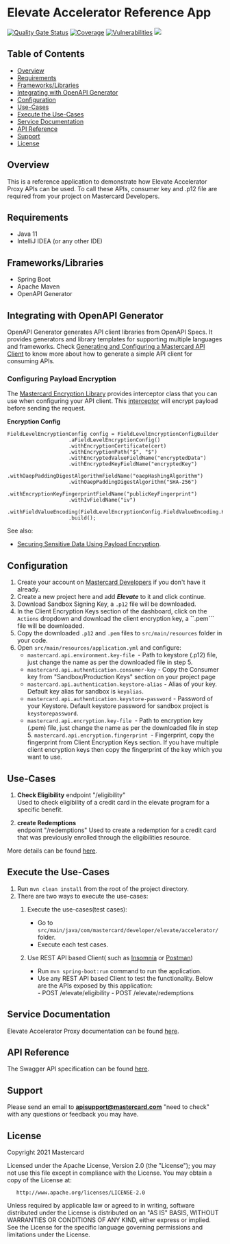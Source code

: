 # Elevate Accelerator Reference App

[![Quality Gate Status](https://sonarcloud.io/api/project_badges/measure?project=Mastercard_elevate-reference-app&metric=alert_status)](https://sonarcloud.io/dashboard?id=Mastercard_elevate-reference-app)
[![Coverage](https://sonarcloud.io/api/project_badges/measure?project=Mastercard_elevate-reference-app&metric=coverage)](https://sonarcloud.io/dashboard?id=Mastercard_elevate-reference-app)
[![Vulnerabilities](https://sonarcloud.io/api/project_badges/measure?project=Mastercard_elevate-reference-app&metric=vulnerabilities)](https://sonarcloud.io/dashboard?id=Mastercard_elevate-reference-app)
[![](https://img.shields.io/badge/License-Apache%202.0-blue.svg)](https://github.com/Mastercard/elevate-reference-app/blob/master/LICENSE)

## Table of Contents
- [Overview](#overview)
- [Requirements](#requirements)
- [Frameworks/Libraries](#frameworks)
- [Integrating with OpenAPI Generator](#OpenAPI_Generator)
- [Configuration](#configuration)
- [Use-Cases](#use-cases)
- [Execute the Use-Cases](#execute-the-use-cases)
- [Service Documentation](#documentation)
- [API Reference](#api-reference)
- [Support](#support)
- [License](#license)

## Overview  <a name="overview"></a>
This is a reference application to demonstrate how Elevate Accelerator Proxy APIs can be used.
To call these APIs, consumer key and .p12 file are required from your project on Mastercard Developers.

## Requirements  <a name="requirements"></a>

- Java 11
- IntelliJ IDEA (or any other IDE)

## Frameworks/Libraries <a name="frameworks"></a>
- Spring Boot
- Apache Maven
- OpenAPI Generator

## Integrating with OpenAPI Generator <a name="OpenAPI_Generator"></a>

OpenAPI Generator generates API client libraries from OpenAPI Specs. It provides generators and library templates for supporting multiple languages and frameworks.
Check [Generating and Configuring a Mastercard API Client](https://developer.mastercard.com/platform/documentation/security-and-authentication/generating-and-configuring-a-mastercard-api-client/) to know more about how to generate a simple API client for consuming APIs.


### Configuring Payload Encryption
The [Mastercard Encryption Library](https://github.com/Mastercard/client-encryption-java) provides interceptor class that you can use when configuring your API client. This [interceptor](https://github.com/Mastercard/client-encryption-java#usage-of-the-okhttpfieldlevelencryptioninterceptor-openapi-generator-4xy) will encrypt payload before sending the request.

**Encryption Config**
```
FieldLevelEncryptionConfig config = FieldLevelEncryptionConfigBuilder
                    .aFieldLevelEncryptionConfig()
                    .withEncryptionCertificate(cert)
                    .withEncryptionPath("$", "$")
                    .withEncryptedValueFieldName("encryptedData")
                    .withEncryptedKeyFieldName("encryptedKey")
                    .withOaepPaddingDigestAlgorithmFieldName("oaepHashingAlgorithm")
                    .withOaepPaddingDigestAlgorithm("SHA-256")
                    .withEncryptionKeyFingerprintFieldName("publicKeyFingerprint")
                    .withIvFieldName("iv")
                    .withFieldValueEncoding(FieldLevelEncryptionConfig.FieldValueEncoding.HEX)
                    .build();
```

See also: 
- [Securing Sensitive Data Using Payload Encryption](https://developer.mastercard.com/platform/documentation/security-and-authentication/securing-sensitive-data-using-payload-encryption/).

## Configuration <a name="configuration"></a>
1. Create your account on [Mastercard Developers](https://developer.mastercard.com/) if you don't have it already.
2. Create a new project here and add ***Elevate*** to it and click continue.
3. Download Sandbox Signing Key, a ```.p12``` file will be downloaded.
4. In the Client Encryption Keys section of the dashboard, click on the ```Actions``` dropdown and download the client encryption key, a ``.pem``` file will be downloaded. 
5. Copy the downloaded ```.p12``` and ```.pem``` files to ```src/main/resources``` folder in your code.
6. Open ```src/main/resources/application.yml``` and configure:
    - ```mastercard.api.environment.key-file ```- Path to keystore (.p12) file, just change the name as per the downloaded file in step 5. 
    - ```mastercard.api.authentication.consumer-key``` - Copy the Consumer key from "Sandbox/Production Keys" section on your project page
    - ```mastercard.api.authentication.keystore-alias``` - Alias of your key. Default key alias for sandbox is ```keyalias```.
    - ```mastercard.api.authentication.keystore-password``` -  Password of your Keystore. Default keystore password for sandbox project is ```keystorepassword```.
    - ```mastercard.api.encryption.key-file ```- Path to encryption key (.pem) file, just change the name as per the downloaded file in step 5. 
    ```mastercard.api.encryption.fingerprint ```- Fingerprint, copy the fingerprint from Client Encryption Keys section. If you have multiple client encryption keys then copy the fingerprint of the key which you want to use.

## Use-Cases <a name="use-cases"></a>
1. **Check Eligibility**
endpoint "/eligibility"   
Used to check eligibility of a credit card in the elevate program for a specific benefit.

2. **create Redemptions**    
endpoint "/redemptions"
Used to create a redemption for a credit card that was previously enrolled through the eligibilities resource.

More details can be found [here](https://stage.developer.mastercard.com/elevate/documentation/use-cases/).    


## Execute the Use-Cases   <a name="execute-the-use-cases"></a>
1. Run ```mvn clean install``` from the root of the project directory.
2. There are two ways to execute the use-cases:
    1. Execute the use-cases(test cases):  
        - Go to ```src/main/java/com/mastercard/developer/elevate/accelerator/``` folder.  
        - Execute each test cases.
    
    2. Use REST API based Client( such as [Insomnia](https://insomnia.rest/download/core/) or [Postman](https://www.postman.com/downloads/))  
        - Run ```mvn spring-boot:run``` command to run the application.  
        - Use any REST API based Client to test the functionality. Below are the APIs exposed by this application:  
                - POST <Host>/elevate/eligibility
                - POST <Host>/elevate/redemptions            
             
                                                                               
## Service Documentation <a name="documentation"></a>

Elevate Accelerator Proxy documentation can be found [here](https://stage.developer.mastercard.com/elevate/documentation/use-cases/).


## API Reference <a name="api-reference"></a>
The Swagger API specification can be found [here](https://stage.developer.mastercard.com/elevate/documentation/api-reference/).

## Support <a name="support"></a>
Please send an email to **apisupport@mastercard.com** "need to check" with any questions or feedback you may have.


## License <a name="license"></a>
<p>Copyright 2021 Mastercard</p>
<p>Licensed under the Apache License, Version 2.0 (the "License"); you may not use this file except in compliance with
the License. You may obtain a copy of the License at:</p>
<pre><code>   http://www.apache.org/licenses/LICENSE-2.0
</code></pre>
<p>Unless required by applicable law or agreed to in writing, software distributed under the License is distributed on
an "AS IS" BASIS, WITHOUT WARRANTIES OR CONDITIONS OF ANY KIND, either express or implied. See the License for the
specific language governing permissions and limitations under the License.</p>
